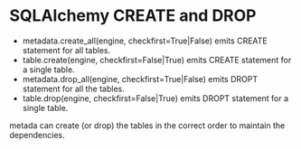# SQLAlchemy CREATE and DROP

* metadata.create_all(engine, checkfirst=True|False) emits CREATE statement for all tables.
* table.create(engine, checkfirst=False|True) emits CREATE statement for a single table.
* metadata.drop_all(engine, checkfirst=True|False) emits DROPT statement for all the tables.
* table.drop(engine, checkfirst=False|True) emits DROPT statement for a single table.

metada can create (or drop) the tables in the correct order to maintain the dependencies.
